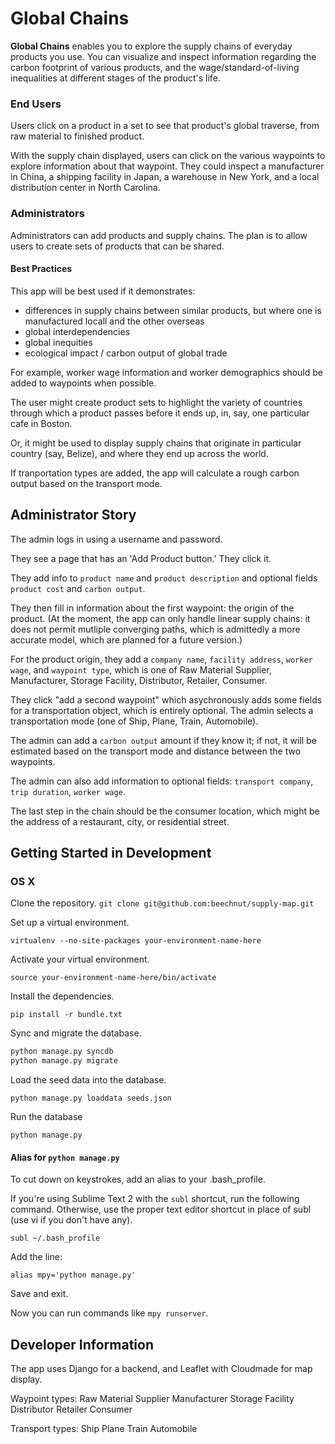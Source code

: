 Global Chains
==========

__Global Chains__ enables you to explore the supply chains of everyday products you use. You can visualize and inspect information regarding the carbon footprint of various products, and the wage/standard-of-living inequalities at different stages of the product's life.

### End Users

Users click on a product in a set to see that product's global traverse, from raw material to finished product.

With the supply chain displayed, users can click on the various waypoints to explore information about that waypoint. They could inspect a manufacturer in China, a shipping facility in Japan, a warehouse in New York, and a local distribution center in North Carolina.

### Administrators

Administrators can add products and supply chains. The plan is to allow users to create sets of products that can be shared.

#### Best Practices

This app will be best used if it demonstrates:

+ differences in supply chains between similar products, but where one is manufactured locall and the other overseas
+ global interdependencies
+ global inequities
+ ecological impact / carbon output of global trade

For example, worker wage information and worker demographics should be added to waypoints when possible.

The user might create product sets to highlight the variety of countries through which a product passes before it ends up, in, say, one particular cafe in Boston.

Or, it might be used to display supply chains that originate in particular country (say, Belize), and where they end up across the world.

If tranportation types are added, the app will calculate a rough carbon output based on the transport mode.



Administrator Story
-------------------
The admin logs in using a username and password.

They see a page that has an 'Add Product button.' They click it.

They add info to `product name` and `product description` and optional fields `product cost` and `carbon output`.

They then fill in information about the first waypoint: the origin of the product. (At the moment, the app can only handle linear supply chains: it does not permit mutliple converging paths, which is admittedly a more accurate model, which are planned for a future version.)

For the product origin, they add a `company name`, `facility address`, `worker wage`, and `waypoint type`, which is one of Raw Material Supplier, Manufacturer, Storage Facility, Distributor, Retailer, Consumer.

They click "add a second waypoint" which asychronously adds some fields for a transportation object, which is entirely optional. The admin selects a transportation mode (one of Ship, Plane, Train, Automobile).

The admin can add a `carbon output` amount if they know it; if not, it will be estimated based on the transport mode and distance between the two waypoints.

The admin can also add information to optional fields: `transport company`, `trip duration`, `worker wage`.

The last step in the chain should be the consumer location, which might be the address of a restaurant, city, or residential street.



Getting Started in Development
------------------------------

### OS X

Clone the repository.
`git clone git@github.com:beechnut/supply-map.git`

Set up a virtual environment.

`virtualenv --no-site-packages your-environment-name-here`

Activate your virtual environment.

`source your-environment-name-here/bin/activate`

Install the dependencies.

`pip install -r bundle.txt`

Sync and migrate the database.

```bash
python manage.py syncdb
python manage.py migrate
```

Load the seed data into the database.

`python manage.py loaddata seeds.json`

Run the database

`python manage.py `

#### Alias for `python manage.py`

To cut down on keystrokes, add an alias to your .bash_profile.

If you're using Sublime Text 2 with the `subl` shortcut, run the following command. Otherwise, use the proper text editor shortcut in place of subl (use vi if you don't have any).

`subl ~/.bash_profile`

Add the line:

`alias mpy='python manage.py'`

Save and exit.

Now you can run commands like `mpy runserver`.


Developer Information
---------------------

The app uses Django for a backend, and Leaflet with Cloudmade for map display.

Waypoint types:
  Raw Material Supplier
  Manufacturer
  Storage Facility
  Distributor
  Retailer
  Consumer

Transport types:
  Ship
  Plane
  Train
  Automobile